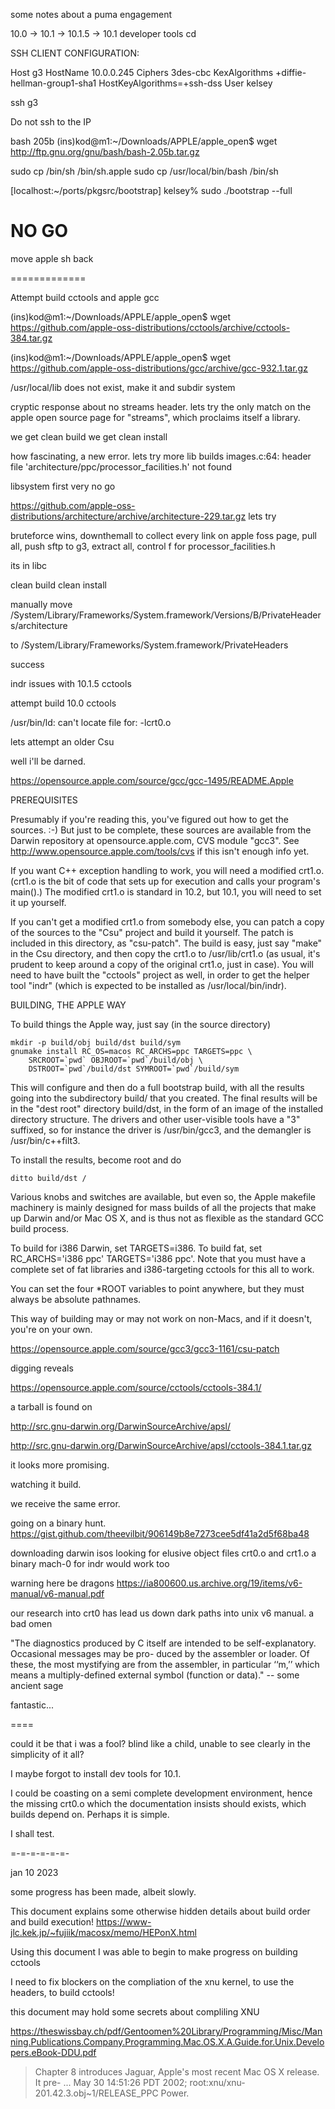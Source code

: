 some notes about a puma engagement

10.0 -> 10.1 -> 10.1.5 -> 10.1 developer tools cd


SSH CLIENT CONFIGURATION:

Host g3
  HostName 10.0.0.245
    Ciphers 3des-cbc
    KexAlgorithms +diffie-hellman-group1-sha1
    HostKeyAlgorithms=+ssh-dss
    User kelsey

ssh g3

Do not ssh to the IP



bash 205b
(ins)kod@m1:~/Downloads/APPLE/apple_open$ wget http://ftp.gnu.org/gnu/bash/bash-2.05b.tar.gz

sudo cp /bin/sh /bin/sh.apple
sudo cp /usr/local/bin/bash /bin/sh

[localhost:~/ports/pkgsrc/bootstrap] kelsey% sudo ./bootstrap --full

# NO GO

move apple sh back

=============


Attempt build cctools and apple gcc

(ins)kod@m1:~/Downloads/APPLE/apple_open$ wget https://github.com/apple-oss-distributions/cctools/archive/cctools-384.tar.gz

(ins)kod@m1:~/Downloads/APPLE/apple_open$ wget https://github.com/apple-oss-distributions/gcc/archive/gcc-932.1.tar.gz


/usr/local/lib does not exist, make it and subdir system

cryptic response about no streams header. lets try the only match on the apple open source page for "streams", which proclaims itself a library.

we get clean build
we get clean install

how fascinating, a new error. lets try more lib builds
images.c:64: header file 'architecture/ppc/processor_facilities.h' not found


libsystem first
very no go


https://github.com/apple-oss-distributions/architecture/archive/architecture-229.tar.gz
lets try


bruteforce wins, downthemall to collect every link on apple foss page, pull all, push sftp to g3, extract all, control f for processor_facilities.h

its in libc

clean build
clean install


manually move /System/Library/Frameworks/System.framework/Versions/B/PrivateHeaders/architecture

to /System/Library/Frameworks/System.framework/PrivateHeaders


success


indr issues with 10.1.5 cctools

attempt build 10.0 cctools

/usr/bin/ld: can't locate file for: -lcrt0.o


lets attempt an older Csu


well i'll be darned. 

https://opensource.apple.com/source/gcc/gcc-1495/README.Apple

PREREQUISITES

Presumably if you're reading this, you've figured out how to get the
sources. :-) But just to be complete, these sources are available from
the Darwin repository at opensource.apple.com, CVS module "gcc3".  See
http://www.opensource.apple.com/tools/cvs if this isn't enough info
yet.

If you want C++ exception handling to work, you will need a modified
crt1.o. (crt1.o is the bit of code that sets up for execution and
calls your program's main().) The modified crt1.o is standard in 10.2,
but 10.1, you will need to set it up yourself.

If you can't get a modified crt1.o from somebody else, you can patch a
copy of the sources to the "Csu" project and build it yourself.  The
patch is included in this directory, as "csu-patch".  The build is
easy, just say "make" in the Csu directory, and then copy the crt1.o
to /usr/lib/crt1.o (as usual, it's prudent to keep around a copy of
the original crt1.o, just in case).  You will need to have built the
"cctools" project as well, in order to get the helper tool "indr"
(which is expected to be installed as /usr/local/bin/indr).

BUILDING, THE APPLE WAY

To build things the Apple way, just say (in the source directory)

	mkdir -p build/obj build/dst build/sym
	gnumake install RC_OS=macos RC_ARCHS=ppc TARGETS=ppc \
		SRCROOT=`pwd` OBJROOT=`pwd`/build/obj \
		DSTROOT=`pwd`/build/dst SYMROOT=`pwd`/build/sym

This will configure and then do a full bootstrap build, with all the
results going into the subdirectory build/ that you created.  The
final results will be in the "dest root" directory build/dst, in the
form of an image of the installed directory structure.  The drivers
and other user-visible tools have a "3" suffixed, so for instance the
driver is /usr/bin/gcc3, and the demangler is /usr/bin/c++filt3.

To install the results, become root and do

	ditto build/dst /

Various knobs and switches are available, but even so, the Apple
makefile machinery is mainly designed for mass builds of all the
projects that make up Darwin and/or Mac OS X, and is thus not as
flexible as the standard GCC build process.

To build for i386 Darwin, set TARGETS=i386.  To build fat, set
RC_ARCHS='i386 ppc' TARGETS='i386 ppc'.  Note that you must have a
complete set of fat libraries and i386-targeting cctools for this
all to work.

You can set the four *ROOT variables to point anywhere, but they must
always be absolute pathnames.

This way of building may or may not work on non-Macs, and if it
doesn't, you're on your own.




https://opensource.apple.com/source/gcc3/gcc3-1161/csu-patch


digging reveals 

https://opensource.apple.com/source/cctools/cctools-384.1/

a tarball is found on

http://src.gnu-darwin.org/DarwinSourceArchive/apsl/

http://src.gnu-darwin.org/DarwinSourceArchive/apsl/cctools-384.1.tar.gz


it looks more promising.

watching it build.


we receive the same error. 


going on a binary hunt.
https://gist.github.com/theevilbit/906149b8e7273cee5df41a2d5f68ba48


downloading darwin isos looking for elusive object files crt0.o and crt1.o
a binary mach-0 for indr would work too


warning here be dragons
https://ia800600.us.archive.org/19/items/v6-manual/v6-manual.pdf

our research into crt0 has lead us down dark paths into unix v6 manual. a bad omen

"The diagnostics produced by C itself are intended to be self-explanatory. Occasional messages may be pro-
duced by the assembler or loader. Of these, the most mystifying are from the assembler, in particular ‘‘m,’’
which means a multiply-defined external symbol (function or data)."
        -- some ancient sage

fantastic...




====


could it be that i was a fool? blind like a child, unable to see clearly in the simplicity of it all?

I maybe forgot to install dev tools for 10.1.

I could be coasting on a semi complete development environment, hence the missing crt0.o which the documentation insists should exists, which builds depend on. Perhaps it is simple.

I shall test.


=-=-=-=-=-=-

jan 10 2023


some progress has been made, albeit slowly.


This document explains some otherwise hidden details about build order and build execution!
https://www-jlc.kek.jp/~fujiik/macosx/memo/HEPonX.html

Using this document I was able to begin to make progress on building cctools

I need to fix blockers on the compliation of the xnu kernel, to use the headers, to build cctools!


this document may hold some secrets about compliling XNU 

https://theswissbay.ch/pdf/Gentoomen%20Library/Programming/Misc/Manning.Publications.Company.Programming.Mac.OS.X.A.Guide.for.Unix.Developers.eBook-DDU.pdf

> Chapter 8 introduces Jaguar, Apple's most recent Mac OS X release. It pre- ... May 30 14:51:26 PDT 2002; root:xnu/xnu-201.42.3.obj~1/RELEASE_PPC Power.




